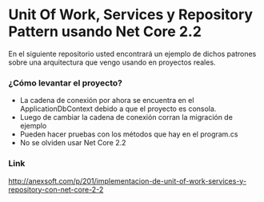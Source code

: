 # Unit Of Work, Services y Repository Pattern usando Net Core 2.2
En el siguiente repositorio usted encontrará un ejemplo de dichos patrones sobre una arquitectura que vengo usando en proyectos reales.

### ¿Cómo levantar el proyecto?
* La cadena de conexión por ahora se encuentra en el ApplicationDbContext debido a que el proyecto es consola.
* Luego de cambiar la cadena de conexión corran la migración de ejemplo
* Pueden hacer pruebas con los métodos que hay en el program.cs
* No se olviden usar Net Core 2.2

### Link
http://anexsoft.com/p/201/implementacion-de-unit-of-work-services-y-repository-con-net-core-2-2



